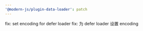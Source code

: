 ```yaml
---
'@modern-js/plugin-data-loader': patch
---
```


fix: set encoding for defer loader
fix: 为 defer loader 设置 encoding
